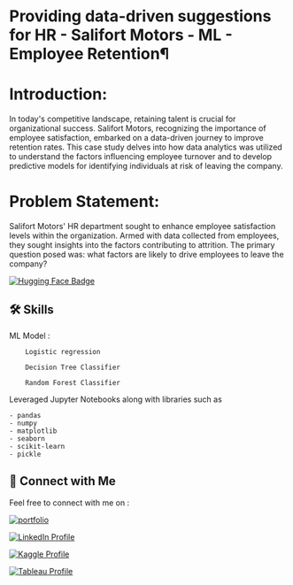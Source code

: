 
# Providing data-driven suggestions for HR - Salifort Motors - ML - Employee Retention¶

# Introduction:

In today's competitive landscape, retaining talent is crucial for organizational success. Salifort Motors, recognizing the importance of employee satisfaction, embarked on a data-driven journey to improve retention rates. This case study delves into how data analytics was utilized to understand the factors influencing employee turnover and to develop predictive models for identifying individuals at risk of leaving the company.

# Problem Statement:

Salifort Motors' HR department sought to enhance employee satisfaction levels within the organization. Armed with data collected from employees, they sought insights into the factors contributing to attrition. The primary question posed was: what factors are likely to drive employees to leave the company?


[![Hugging Face Badge](https://img.shields.io/badge/hugging_face_-Employee_Retention_Prediction_App-ff69b4.svg?style=for-the-badge&logo=huggingface)](https://huggingface.co/spaces/Parthebhan/Salifort_Motor)


## 🛠 Skills

ML Model : 
        
        Logistic regression

        Decision Tree Classifier

        Random Forest Classifier

Leveraged Jupyter Notebooks along with libraries such as 

    - pandas
    - numpy
    - matplotlib
    - seaborn
    - scikit-learn
    - pickle




## 🔗 Connect with Me

Feel free to connect with me on :

[![portfolio](https://img.shields.io/badge/my_portfolio-000?style=for-the-badge&logo=ko-fi&logoColor=white)](https://parthebhan143.wixsite.com/datainsights)

[![LinkedIn Profile](https://img.shields.io/badge/LinkedIn_Profile-000?style=for-the-badge&logo=linkedin&logoColor=white)](https://www.linkedin.com/in/parthebhan)

[![Kaggle Profile](https://img.shields.io/badge/Kaggle_Profile-000?style=for-the-badge&logo=kaggle&logoColor=white)](https://www.kaggle.com/parthebhan)

[![Tableau Profile](https://img.shields.io/badge/Tableau_Profile-000?style=for-the-badge&logo=tableau&logoColor=white)](https://public.tableau.com/app/profile/parthebhan.pari/vizzes)



